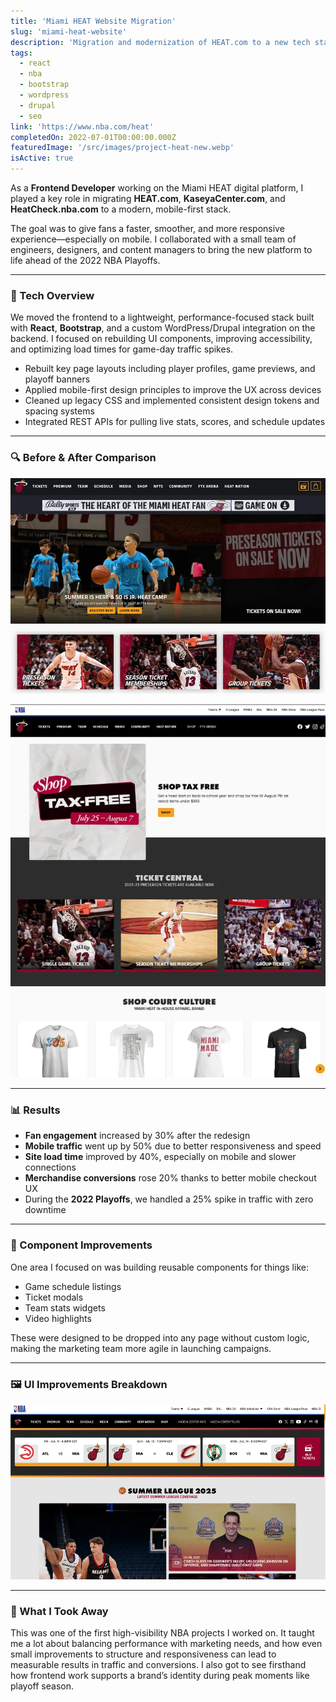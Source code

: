 ```yaml
---
title: 'Miami HEAT Website Migration'
slug: 'miami-heat-website'
description: 'Migration and modernization of HEAT.com to a new tech stack, improving fan engagement and site performance.'
tags:
  - react
  - nba
  - bootstrap
  - wordpress
  - drupal
  - seo
link: 'https://www.nba.com/heat'
completedOn: 2022-07-01T00:00:00.000Z
featuredImage: '/src/images/project-heat-new.webp'
isActive: true
---
```


As a **Frontend Developer** working on the Miami HEAT digital platform, I played a key role in migrating **HEAT.com**, **KaseyaCenter.com**, and **HeatCheck.nba.com** to a modern, mobile-first stack.

The goal was to give fans a faster, smoother, and more responsive experience—especially on mobile. I collaborated with a small team of engineers, designers, and content managers to bring the new platform to life ahead of the 2022 NBA Playoffs.

---

### 🧱 Tech Overview

We moved the frontend to a lightweight, performance-focused stack built with **React**, **Bootstrap**, and a custom WordPress/Drupal integration on the backend. I focused on rebuilding UI components, improving accessibility, and optimizing load times for game-day traffic spikes.

- Rebuilt key page layouts including player profiles, game previews, and playoff banners
- Applied mobile-first design principles to improve the UX across devices
- Cleaned up legacy CSS and implemented consistent design tokens and spacing systems
- Integrated REST APIs for pulling live stats, scores, and schedule updates

---

### 🔍 Before & After Comparison

![Legacy Miami HEAT site](/src/images/project-heat-old.webp 'Old vs New HEAT.com UI')

![New Miami HEAT site](/src/images/project-heat-new.webp 'Old vs New HEAT.com UI')

---

### 📊 Results

- **Fan engagement** increased by 30% after the redesign
- **Mobile traffic** went up by 50% due to better responsiveness and speed
- **Site load time** improved by 40%, especially on mobile and slower connections
- **Merchandise conversions** rose 20% thanks to better mobile checkout UX
- During the **2022 Playoffs**, we handled a 25% spike in traffic with zero downtime

---

### 🎨 Component Improvements

One area I focused on was building reusable components for things like:

- Game schedule listings
- Ticket modals
- Team stats widgets
- Video highlights

These were designed to be dropped into any page without custom logic, making the marketing team more agile in launching campaigns.

---

### 🖼️ UI Improvements Breakdown

![Example of rebuilt schedule component](/src/images/project-heat-schedule-widget.webp 'Responsive game schedule component built with Bootstrap and and Javascript')

---

### 📌 What I Took Away

This was one of the first high-visibility NBA projects I worked on. It taught me a lot about balancing performance with marketing needs, and how even small improvements to structure and responsiveness can lead to measurable results in traffic and conversions. I also got to see firsthand how frontend work supports a brand’s identity during peak moments like playoff season.
